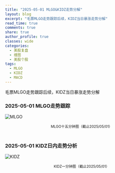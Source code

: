 ```yaml
---
title: "2025-05-01 MLGO&KIDZ走势分解"
layout: blog
excerpt: "毛票MLGO走势跟踪后续，KIDZ当日暴涨走势分解"
read_time: true
comments: true
share: true
author_profile: true
classes: wide
categories:
  - 美股复盘
  - 缠图
  - 美股个股
tags:
  - MLGO
  - KIDZ
  - MACD
---
```


毛票MLGO走势跟踪后续，KIDZ当日暴涨走势分解

### 2025-05-01 MLGO走势跟踪

![MLGO](https://image.olim.cc/2025/MLGO-20250501-m15.jpeg)
<small><center>MLGO十五分钟图（截止2025/05/01）</center></small>　

### 2025-05-01 KIDZ日内走势分析

![KIDZ](https://image.olim.cc/2025/KIDZ-20250501-m1.jpeg)
<small><center>KIDZ一分钟图（截止2025/05/01）</center></small>　

